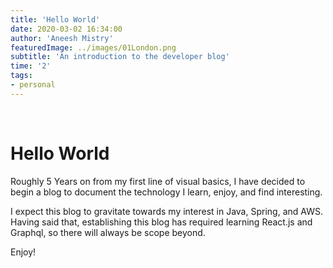 ```yaml
---
title: 'Hello World'
date: 2020-03-02 16:34:00
author: 'Aneesh Mistry'
featuredImage: ../images/01London.png
subtitle: 'An introduction to the developer blog'
time: '2'
tags:
- personal
---
```

<br>
<h1>Hello World</h1>
<p>
Roughly 5 Years on from my first line of visual basics, I have decided to begin a blog to document the technology I learn, enjoy, and find interesting. 
</p>
<p>
I expect this blog to gravitate towards my interest in Java, Spring, and AWS. Having said that, establishing this blog has required learning React.js and Graphql, so there will always be scope beyond. 
</P>
<p>
Enjoy!
</p>